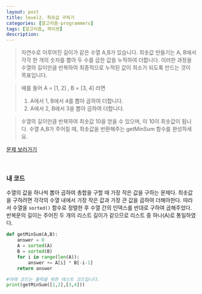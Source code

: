 ```yaml
---
layout: post
title: level2. 최솟값 구하기
categories: [알고리즘-programmers]
tags: [알고리즘, 파이썬]
description: 
---
```


> 자연수로 이루어진 길이가 같은 수열 A,B가 있습니다. 최솟값 만들기는 A, B에서 각각 한 개의 숫자를 뽑아 두 수를 곱한 값을 누적하여 더합니다. 이러한 과정을 수열의 길이만큼 반복하여 최종적으로 누적된 값이 최소가 되도록 만드는 것이 목표입니다.

> 예를 들어 A = [1, 2] , B = [3, 4] 라면
> 1. A에서 1, B에서 4를 뽑아 곱하여 더합니다.
> 2. A에서 2, B에서 3을 뽑아 곱하여 더합니다.

> 수열의 길이만큼 반복하여 최솟값 10을 얻을 수 있으며, 이 10이 최솟값이 됩니다.
> 수열 A,B가 주어질 때, 최솟값을 반환해주는 getMinSum 함수를 완성하세요.

[문제 보러가기](https://programmers.co.kr/learn/challenge_codes/182) 

<br>

### 내 코드

수열의 값을 하나씩 뽑아 곱하여 총합을 구할 때 가장 작은 값을 구하는 문제다. 최솟값을 구하려면 각각의 수열 내에서 가장 작은 값과 가장 큰 값을 곱하여 더해야한다. 따라서 수열을 `sorted()` 함수로 정렬한 후 수열 간의 인덱스를 반대로 구하여 곱해주었다. 반복문의 길이는 주어진 두 개의 리스트 길이가 같으므로 리스트 중 하나(A)로 통일하였다.

```python
def getMinSum(A,B):
	answer = 0
	A = sorted(A)
	B = sorted(B)
	for i in range(len(A)):
		answer += A[i] * B[-i-1]
	return answer

#아래 코드는 출력을 위한 테스트 코드입니다.
print(getMinSum([1,2],[3,4]))
```

